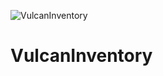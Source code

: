![VulcanInventory](https://github.com/user-attachments/assets/514141ad-1723-49e1-822f-94cff0bf594d)
# VulcanInventory
